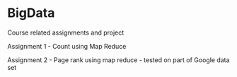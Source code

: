# BigData
Course related assignments and project

Assignment 1 - Count using Map Reduce

Assignment 2 - Page rank using map reduce - tested on part of Google data set
